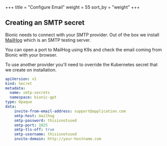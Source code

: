 +++
title = "Configure Email"
weight = 55
sort_by = "weight"
+++

## Creating an SMTP secret

Bionic needs to connect with your SMTP provider. Out of the box we install [MailHog](https://github.com/mailhog/MailHog) which is an SMTP testing server.

You can open a port to MailHog using K9s and check the email coming from Bionic with your browser.

To use another provider you'll need to override the Kubernetes secret that we create on installation.

```yaml
apiVersion: v1
kind: Secret
metadata:
  name: smtp-secrets
  namespace: bionic-gpt
type: Opaque
data:
    invite-from-email-address: support@application.com
    smtp-host: mailhog
    smtp-password: thisisnotused
    smtp-port: 1025
    smtp-tls-off: true
    smtp-username: thisisnotused
    invite-domain: http://your-hostname.com

```